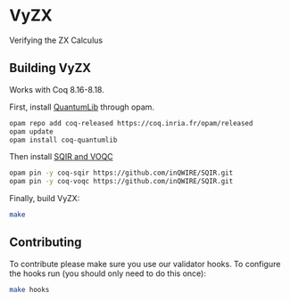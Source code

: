 # VyZX

Verifying the ZX Calculus

## Building VyZX

Works with Coq 8.16-8.18.

First, install [QuantumLib](https://github.com/inQWIRE/QuantumLib) through opam.

```bash
opam repo add coq-released https://coq.inria.fr/opam/released
opam update
opam install coq-quantumlib
```

Then install [SQIR and VOQC](https://github.com/inQWIRE/SQIR)

```bash
opam pin -y coq-sqir https://github.com/inQWIRE/SQIR.git
opam pin -y coq-voqc https://github.com/inQWIRE/SQIR.git
```

Finally, build VyZX:

```bash
make
```

## Contributing

To contribute please make sure you use our validator hooks.
To configure the hooks run (you should only need to do this once):

```sh
make hooks
```
